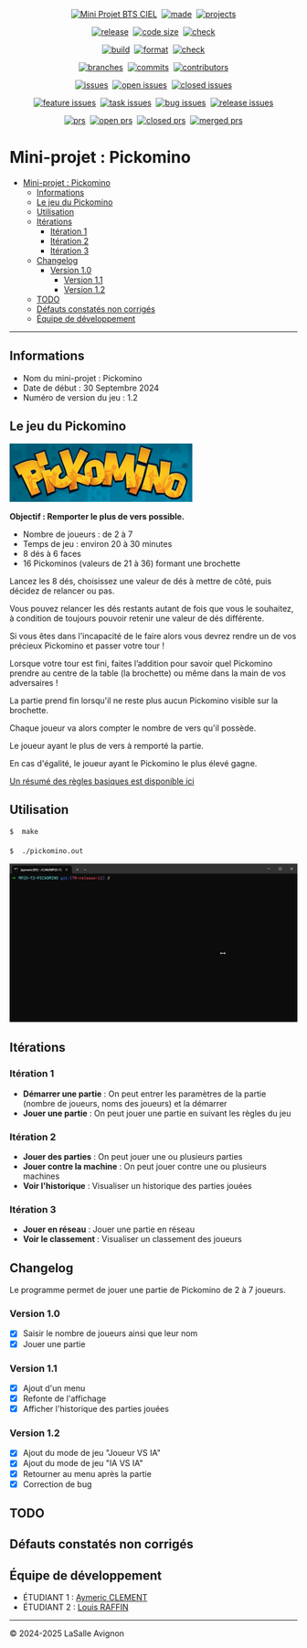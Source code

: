 <!-- main -->
<p align="center"><a href="https://github.com/bts-lasalle-avignon-projets/MP25-T2-PICKOMINO/"><img src="https://img.shields.io/badge/Mini%20Projet-BTS%20CIEL-green.svg" alt="Mini Projet BTS CIEL"/></a>&nbsp;&nbsp;<a href="https://isocpp.org/"><img src="https://img.shields.io/badge/R%C3%A9alis%C3%A9%20en-C++-1f425f.svg" alt="made"/></a>&nbsp;&nbsp;<a href="https://github.com/orgs/bts-lasalle-avignon-projets/projects/13"><img src="https://img.shields.io/badge/Avec-GitHub%20Projects-1f425f.svg" alt="projects"/></a></p>
<!-- main -->
<p align="center"><a href="https://github.com/bts-lasalle-avignon-projets/MP25-T2-PICKOMINO/releases"><img src="https://img.shields.io/github/v/release/bts-lasalle-avignon-projets/MP25-T2-PICKOMINO" alt="release"/></a>&nbsp;&nbsp;<a href="https://github.com/bts-lasalle-avignon-projets/MP25-T2-PICKOMINO"><img src="https://img.shields.io/github/languages/code-size/bts-lasalle-avignon-projets/MP25-T2-PICKOMINO" alt="code size"/></a>&nbsp;&nbsp;<a href="https://github.com/bts-lasalle-avignon-projets/MP25-T2-PICKOMINO/actions"><img src="https://img.shields.io/github/check-runs/bts-lasalle-avignon-projets/MP25-T2-PICKOMINO/develop" alt="check"/></a></p>
<!-- main -->
<p align="center"><a href="https://github.com/bts-lasalle-avignon-projets/MP25-T2-PICKOMINO/actions/workflows/makefile.yml"><img src="https://github.com/bts-lasalle-avignon-projets/MP25-T2-PICKOMINO/actions/workflows/makefile.yml/badge.svg" alt="build"/></a>&nbsp;&nbsp;<a href="https://github.com/bts-lasalle-avignon-projets/MP25-T2-PICKOMINO/actions/workflows/format.yml"><img src="https://github.com/bts-lasalle-avignon-projets/MP25-T2-PICKOMINO/actions/workflows/format.yml/badge.svg" alt="format"/></a>&nbsp;&nbsp;<a href="https://github.com/bts-lasalle-avignon-projets/MP25-T2-PICKOMINO/actions/workflows/check.yml"><img src="https://github.com/bts-lasalle-avignon-projets/MP25-T2-PICKOMINO/actions/workflows/check.yml/badge.svg" alt="check"/></a></p>
<!-- divers -->
<p align="center"><a href="https://github.com/bts-lasalle-avignon-projets/MP25-T2-PICKOMINO/branches"><img src="https://badgen.net/github/branches/bts-lasalle-avignon-projets/MP25-T2-PICKOMINO" alt="branches"/></a>&nbsp;&nbsp;<a href="https://github.com/bts-lasalle-avignon-projets/MP25-T2-PICKOMINO/commit/"><img src="https://badgen.net/github/commits/bts-lasalle-avignon-projets/MP25-T2-PICKOMINO" alt="commits"/></a>&nbsp;&nbsp;<a href="https://github.com/bts-lasalle-avignon-projets/MP25-T2-PICKOMINO/graphs/contributors"><img src="https://img.shields.io/github/contributors/bts-lasalle-avignon-projets/MP25-T2-PICKOMINO" alt="contributors"/></a></p>
<!-- issues -->
<p align="center"><a href="https://github.com/bts-lasalle-avignon-projets/MP25-T2-PICKOMINO/issues"><img src="https://badgen.net/github/issues/bts-lasalle-avignon-projets/MP25-T2-PICKOMINO" alt="issues"/></a>&nbsp;&nbsp;<a href="https://github.com/bts-lasalle-avignon-projets/MP25-T2-PICKOMINO/issues?q=is%3Aissue%20state%3Aopen"><img src="https://badgen.net/github/open-issues/bts-lasalle-avignon-projets/MP25-T2-PICKOMINO" alt="open issues"/></a>&nbsp;&nbsp;<a href="https://github.com/bts-lasalle-avignon-projets/MP25-T2-PICKOMINO/issues?q=is%3Aissue%20state%3Aclosed"><img src="https://badgen.net/github/closed-issues/bts-lasalle-avignon-projets/MP25-T2-PICKOMINO" alt="closed issues"/></a></p>
<!-- labels issues -->
<p align="center"><a href="https://github.com/bts-lasalle-avignon-projets/MP25-T2-PICKOMINO/issues?q=is%3Aissue%20label%3Afeature"><img src="https://badgen.net/github/label-issues/bts-lasalle-avignon-projets/MP25-T2-PICKOMINO/feature" alt="feature issues"/></a>&nbsp;&nbsp;<a href="https://github.com/bts-lasalle-avignon-projets/MP25-T2-PICKOMINO/issues?q=is%3Aissue%20label%3Atask"><img src="https://badgen.net/github/label-issues/bts-lasalle-avignon-projets/MP25-T2-PICKOMINO/task" alt="task issues"/></a>&nbsp;&nbsp;<a href="https://github.com/bts-lasalle-avignon-projets/MP25-T2-PICKOMINO/issues?q=is%3Aissue%20label%3Abug"><img src="https://badgen.net/github/label-issues/bts-lasalle-avignon-projets/MP25-T2-PICKOMINO/bug" alt="bug issues"/></a>&nbsp;&nbsp;<a href="https://github.com/bts-lasalle-avignon-projets/MP25-T2-PICKOMINO/issues?q=is%3Aissue%20label%3Arelease"><img src="https://badgen.net/github/label-issues/bts-lasalle-avignon-projets/MP25-T2-PICKOMINO/release" alt="release issues"/></a></p>
<!-- prs -->
<p align="center"><a href="https://github.com/bts-lasalle-avignon-projets/MP25-T2-PICKOMINO/pulls"><img src="https://badgen.net/github/prs/bts-lasalle-avignon-projets/MP25-T2-PICKOMINO" alt="prs"/></a>&nbsp;&nbsp;<a href="https://github.com/bts-lasalle-avignon-projets/MP25-T2-PICKOMINO/pulls?q=is%3Aopen+is%3Apr"><img src="https://badgen.net/github/open-prs/bts-lasalle-avignon-projets/MP25-T2-PICKOMINO" alt="open prs"/></a>&nbsp;&nbsp;<a href="https://github.com/bts-lasalle-avignon-projets/MP25-T2-PICKOMINO/pulls?q=is%3Apr+is%3Aclosed"><img src="https://badgen.net/github/closed-prs/bts-lasalle-avignon-projets/MP25-T2-PICKOMINO" alt="closed prs"/></a>&nbsp;&nbsp;<a href="https://github.com/bts-lasalle-avignon-projets/MP25-T2-PICKOMINO/pulls?q=is%3Apr+is%3Amerged"><img src="https://badgen.net/github/merged-prs/bts-lasalle-avignon-projets/MP25-T2-PICKOMINO" alt="merged prs"/></a></p>

# Mini-projet : Pickomino

- [Mini-projet : Pickomino](#mini-projet--pickomino)
  - [Informations](#informations)
  - [Le jeu du Pickomino](#le-jeu-du-pickomino)
  - [Utilisation](#utilisation)
  - [Itérations](#itérations)
    - [Itération 1](#itération-1)
    - [Itération 2](#itération-2)
    - [Itération 3](#itération-3)
  - [Changelog](#changelog)
    - [Version 1.0](#version-10)
        - [Version 1.1](#version-11)
        - [Version 1.2](#version-12)
  - [TODO](#todo)
  - [Défauts constatés non corrigés](#défauts-constatés-non-corrigés)
  - [Équipe de développement](#équipe-de-développement)

---

## Informations

- Nom du mini-projet : Pickomino
- Date de début : 30 Septembre 2024
- Numéro de version du jeu : 1.2

## Le jeu du Pickomino

![](./images/logo-pickomino.jpg)

**Objectif : Remporter le plus de vers possible.**

- Nombre de joueurs : de 2 à 7
- Temps de jeu : environ 20 à 30 minutes
- 8 dés à 6 faces
- 16 Pickominos (valeurs de 21 à 36) formant une brochette

Lancez les 8 dés, choisissez une valeur de dés à mettre de côté, puis décidez de relancer ou pas.

Vous pouvez relancer les dés restants autant de fois que vous le souhaitez, à condition de toujours pouvoir retenir une valeur de dés différente.

Si vous êtes dans l'incapacité de le faire alors vous devrez rendre un de vos précieux Pickomino et passer votre tour !

Lorsque votre tour est fini, faites l’addition pour savoir quel Pickomino prendre au centre de la table (la brochette) ou même dans la main de vos adversaires !

La partie prend fin lorsqu'il ne reste plus aucun Pickomino visible sur la brochette.

Chaque joueur va alors compter le nombre de vers qu'il possède.

Le joueur ayant le plus de vers à remporté la partie.

En cas d'égalité, le joueur ayant le Pickomino le plus élevé gagne.

[Un résumé des règles basiques est disponible ici](./images/regles.jpg)

## Utilisation

```bash
$  make

$  ./pickomino.out
```

![](./images/pickomino.gif)

## Itérations

### Itération 1

- **Démarrer une partie** : On peut entrer les paramètres de la partie (nombre de joueurs, noms des joueurs) et la démarrer
- **Jouer une partie** : On peut jouer une partie en suivant les règles du jeu

### Itération 2

- **Jouer des parties** : On peut jouer une ou plusieurs parties
- **Jouer contre la machine** : On peut jouer contre une ou plusieurs machines
- **Voir l'historique** : Visualiser un historique des parties jouées

### Itération 3

- **Jouer en réseau** : Jouer une partie en réseau
- **Voir le classement** : Visualiser un classement des joueurs

## Changelog

Le programme permet de jouer une partie de Pickomino de 2 à 7 joueurs.

### Version 1.0

- [x] Saisir le nombre de joueurs ainsi que leur nom
- [x] Jouer une partie

### Version 1.1
  - [x] Ajout d'un menu
  - [x] Refonte de l'affichage
  - [x] Afficher l'historique des parties jouées

### Version 1.2
  - [x] Ajout du mode de jeu "Joueur VS IA"
  - [x] Ajout du mode de jeu "IA VS IA"
  - [x] Retourner au menu après la partie
  - [x] Correction de bug

## TODO

## Défauts constatés non corrigés

## Équipe de développement

- ÉTUDIANT 1 : [Aymeric CLEMENT](aymeric.clement.pro@gmail.com)
- ÉTUDIANT 2 : [Louis RAFFIN](louis.raffin.pro@gmail.com)

---

&copy; 2024-2025 LaSalle Avignon
